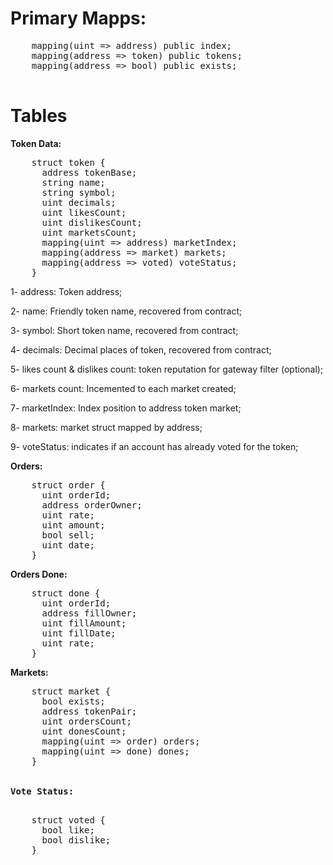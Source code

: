 # Primary Mapps:
  
  <pre>
    mapping(uint => address) public index;
    mapping(address => token) public tokens;
    mapping(address => bool) public exists;	
  </pre>


# Tables

<b>Token Data:</b>

<pre>
    struct token {
      address tokenBase;
      string name;
      string symbol;
      uint decimals;
      uint likesCount;
      uint dislikesCount; 
      uint marketsCount;
      mapping(uint => address) marketIndex; 
      mapping(address => market) markets;
      mapping(address => voted) voteStatus;
    }
</pre>

1- address: Token address;

2- name: Friendly token name, recovered from contract;

3- symbol: Short token name, recovered from contract;

4- decimals: Decimal places of token, recovered from contract;

5- likes count & dislikes count: token reputation for gateway filter (optional);

6- markets count: Incemented to each market created;

7- marketIndex: Index position to address token market;

8- markets: market struct mapped by address;

9- voteStatus: indicates if an account has already voted for the token;


<b>Orders:</b>

<pre>
    struct order {
      uint orderId;
      address orderOwner;
      uint rate;
      uint amount;
      bool sell; 
      uint date;
    } 
</pre>

<b>Orders Done: </b>

<pre>
    struct done {
      uint orderId;
      address fillOwner;
      uint fillAmount;
      uint fillDate;
      uint rate;   
    }
</pre>

<b>Markets:</b>

<pre>
    struct market {  
      bool exists;
      address tokenPair;
      uint ordersCount;
      uint donesCount;
      mapping(uint => order) orders; 
      mapping(uint => done) dones;
    }
</pŕe>

<b>Vote Status:</b>

<pre>
    struct voted {
      bool like;
      bool dislike;
    }
</pre>


  

